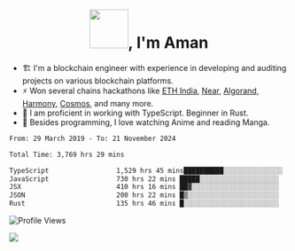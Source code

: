 <h1 align="center"><img src="https://media2.giphy.com/media/v1.Y2lkPTc5MGI3NjExZmx5c2N1N2lkbjg5NnI3ajI2ZXhxZ24yZ3cxcmJibTZrMWZkbjlxaSZlcD12MV9pbnRlcm5hbF9naWZfYnlfaWQmY3Q9Zw/AFdcYElkoNAUE/giphy.webp" width="70">, I'm Aman</h1>

- 🏗️ I'm a blockchain engineer with experience in developing and auditing projects on various blockchain platforms.
- ⚡ Won several chains hackathons like [ETH India](https://devfolio.co/projects/hivm-hybrid-intent-virtual-machine-3ba1), [Near](https://medium.com/encode-club/encode-x-near-hackathon-finale-prizewinners-and-summary-fcf6e409ab07), [Algorand](https://algorand-innovate.hackerearth.com), [Harmony](https://medium.com/harmony-one/winners-of-the-hack-the-horizon-hackathon-ae04f95b71ab), [Cosmos](https://www.hackerearth.com/challenges/hackathon/hackatom-india/), and many more.
- 🌊 I am proficient in working with TypeScript. Beginner in Rust.
- 🍣 Besides programming, I love watching Anime and reading Manga.

<!--START_SECTION:waka-->

```txt
From: 29 March 2019 - To: 21 November 2024

Total Time: 3,769 hrs 29 mins

TypeScript                 1,529 hrs 45 mins██████████░░░░░░░░░░░░░░░   40.58 %
JavaScript                 730 hrs 22 mins █████░░░░░░░░░░░░░░░░░░░░   19.38 %
JSX                        410 hrs 16 mins ██▓░░░░░░░░░░░░░░░░░░░░░░   10.88 %
JSON                       200 hrs 22 mins █▒░░░░░░░░░░░░░░░░░░░░░░░   05.32 %
Rust                       135 hrs 46 mins █░░░░░░░░░░░░░░░░░░░░░░░░   03.60 %
```

<!--END_SECTION:waka-->

![Profile Views](https://komarev.com/ghpvc/?username=amanraj1608&label=Profile%20views&color=0e75b6&style=flat-square)

![](https://hit.yhype.me/github/profile?user_id=42104907)
